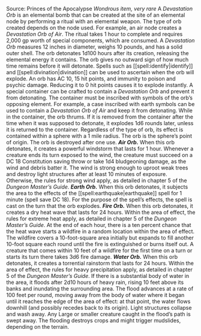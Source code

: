 Source: Princes of the Apocalypse
*Wondrous item, very rare*
A *Devastation Orb* is an elemental bomb that can be created at the site of an elemental node by performing a ritual with an elemental weapon. The type of orb created depends on the node used. For example, an air node creates a *Devastation Orb of Air*. The ritual takes 1 hour to complete and requires 2,000 gp worth of special components, which are consumed.
A *Devastation Orb* measures 12 inches in diameter, weighs 10 pounds, and has a solid outer shell. The orb detonates 1d100 hours after its creation, releasing the elemental energy it contains. The orb gives no outward sign of how much time remains before it will detonate. Spells such as [[spell:identify|identify]] and [[spell:divination|divination]] can be used to ascertain when the orb will explode. An orb has AC 10, 15 hit points, and immunity to poison and psychic damage. Reducing it to 0 hit points causes it to explode instantly.
A special container can be crafted to contain a *Devastation Orb* and prevent it from detonating. The container must be inscribed with symbols of the orb’s opposing element. For example, a case inscribed with earth symbols can be used to contain a *Devastation Orb of Air* and keep it from detonating. While in the container, the orb thrums. If it is removed from the container after the time when it was supposed to detonate, it explodes 1d6 rounds later, unless it is returned to the container.
Regardless of the type of orb, its effect is contained within a sphere with a 1 mile radius. The orb is the sphere’s point of origin. The orb is destroyed after one use.
***Air Orb.*** When this orb detonates, it creates a powerful windstorm that lasts for 1 hour. Whenever a creature ends its turn exposed to the wind, the creature must succeed on a DC 18 Constitution saving throw or take 1d4 bludgeoning damage, as the wind and debris batter it. The wind is strong enough to uproot weak trees and destroy light structures after at least 10 minutes of exposure. Otherwise, the rules for strong wind apply, as detailed in chapter 5 of the *Dungeon Master’s Guide*.
***Earth Orb.*** When this orb detonates, it subjects the area to the effects of the [[spell:earthquake|earthquake]] spell for 1 minute (spell save DC 18). For the purpose of the spell’s effects, the spell is cast on the turn that the orb explodes.
***Fire Orb.*** When this orb detonates, it creates a dry heat wave that lasts for 24 hours. Within the area of effect, the rules for extreme heat apply, as detailed in chapter 5 of the *Dungeon Master’s Guide*. At the end of each hour, there is a ten percent chance that the heat wave starts a wildfire in a random location within the area of effect. The wildfire covers a 10-foot-square area initially but expands to fill another 10-foot square each round until the fire is extinguished or burns itself out. A creature that comes within 10 feet of a wildfire for the first time on a turn or starts its turn there takes 3d6 fire damage.
***Water Orb.*** When this orb detonates, it creates a torrential rainstorm that lasts for 24 hours. Within the area of effect, the rules for heavy precipitation apply, as detailed in chapter 5 of the *Dungeon Master’s Guide*. If there is a substantial body of water in the area, it floods after 2d10 hours of heavy rain, rising 10 feet above its banks and inundating the surrounding area. The flood advances at a rate of 100 feet per round, moving away from the body of water where it began until it reaches the edge of the area of effect: at that point, the water flows downhill (and possibly recedes back to its origin). Light structures collapse and wash away. Any Large or smaller creature caught in the flood’s path is swept away. The flooding destroys crops and might trigger mudslides, depending on the terrain.